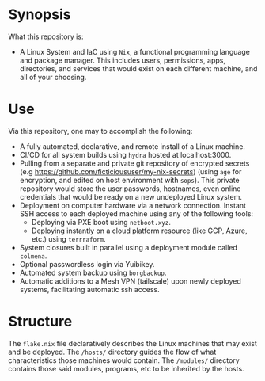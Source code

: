 # Synopsis

What this repository is:
- A Linux System and IaC using `Nix`, a functional programming language and package manager. This includes users, permissions, apps, directories, and services that would exist on each different machine, and all of your choosing.

# Use

Via this repository, one may to accomplish the following:
- A fully automated, declarative, and remote install of a Linux machine.
- CI/CD for all system builds using `hydra` hosted at localhost:3000.
- Pulling from a separate and private git repository of encrypted secrets (e.g <https://github.com/ficticioususer/my-nix-secrets>) (using `age` for encryption, and edited on host environment with `sops`). This private repository would store the user passwords, hostnames, even online credentials that would be ready on a new undeployed Linux system.
- Deployment on computer hardware via a network connection. Instant SSH access to each deployed machine using any of the following tools:
  - Deploying via PXE boot using `netboot.xyz`.
  - Deploying instantly on a cloud platform resource (like GCP, Azure, etc.) using `terrraform`.
- System closures built in parallel using a deployment module called `colmena`.
- Optional passwordless login via Yuibikey.
- Automated system backup using `borgbackup`.
- Automatic additions to a Mesh VPN (tailscale) upon newly deployed systems, facilitating automatic ssh access.


# Structure

The `flake.nix` file declaratively describes the Linux machines that may exist and be deployed. The `/hosts/` directory guides the flow of what characteristics those machines would contain. The `/modules/` directory contains those said modules, programs, etc to be inherited by the hosts. 
